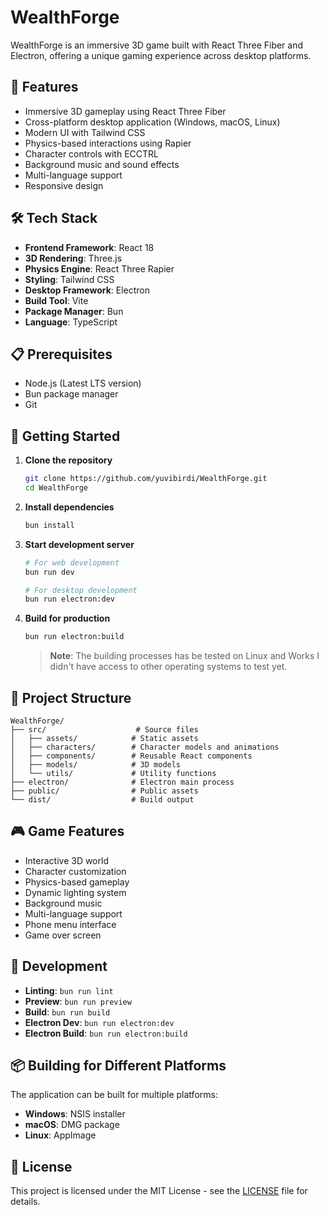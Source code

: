 # WealthForge

WealthForge is an immersive 3D game built with React Three Fiber and Electron, offering a unique gaming experience across desktop platforms.

## 🚀 Features

- Immersive 3D gameplay using React Three Fiber
- Cross-platform desktop application (Windows, macOS, Linux)
- Modern UI with Tailwind CSS
- Physics-based interactions using Rapier
- Character controls with ECCTRL
- Background music and sound effects
- Multi-language support
- Responsive design

## 🛠️ Tech Stack

- **Frontend Framework**: React 18
- **3D Rendering**: Three.js
- **Physics Engine**: React Three Rapier
- **Styling**: Tailwind CSS
- **Desktop Framework**: Electron
- **Build Tool**: Vite
- **Package Manager**: Bun
- **Language**: TypeScript

## 📋 Prerequisites

- Node.js (Latest LTS version)
- Bun package manager
- Git

## 🚀 Getting Started

1. **Clone the repository**
   ```bash
   git clone https://github.com/yuvibirdi/WealthForge.git
   cd WealthForge
   ```

2. **Install dependencies**
   ```bash
   bun install
   ```

3. **Start development server**
   ```bash
   # For web development
   bun run dev

   # For desktop development
   bun run electron:dev
   ```

4. **Build for production**
   ```bash
   bun run electron:build
   ```

   > **Note**: The building processes has be tested on Linux and Works I didn't have access to other operating systems to test yet.

## 📁 Project Structure

```
WealthForge/
├── src/                    # Source files
│   ├── assets/            # Static assets
│   ├── characters/        # Character models and animations
│   ├── components/        # Reusable React components
│   ├── models/            # 3D models
│   └── utils/             # Utility functions
├── electron/              # Electron main process
├── public/                # Public assets
└── dist/                  # Build output
```

## 🎮 Game Features

- Interactive 3D world
- Character customization
- Physics-based gameplay
- Dynamic lighting system
- Background music
- Multi-language support
- Phone menu interface
- Game over screen

## 🔧 Development

- **Linting**: `bun run lint`
- **Preview**: `bun run preview`
- **Build**: `bun run build`
- **Electron Dev**: `bun run electron:dev`
- **Electron Build**: `bun run electron:build`

## 📦 Building for Different Platforms

The application can be built for multiple platforms:

- **Windows**: NSIS installer
- **macOS**: DMG package
- **Linux**: AppImage

## 📝 License

This project is licensed under the MIT License - see the [LICENSE](LICENSE) file for details.
